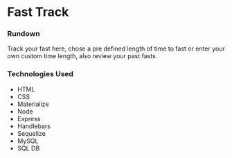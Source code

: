 # Fast Track

### Rundown

Track your fast here, chose a pre defined length of time to fast or enter your own custom time length, also review your past fasts.

### Technologies Used

- HTML
- CSS
- Materialize
- Node
- Express
- Handlebars
- Sequelize
- MySQL
- SQL DB
